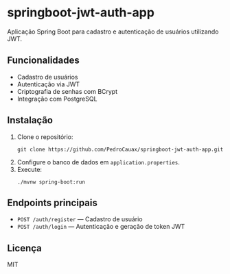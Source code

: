 # springboot-jwt-auth-app

Aplicação Spring Boot para cadastro e autenticação de usuários utilizando JWT.

## Funcionalidades
- Cadastro de usuários
- Autenticação via JWT
- Criptografia de senhas com BCrypt
- Integração com PostgreSQL

## Instalação
1. Clone o repositório:
   ```
   git clone https://github.com/PedroCauax/springboot-jwt-auth-app.git
   ```
2. Configure o banco de dados em `application.properties`.
3. Execute:
   ```
   ./mvnw spring-boot:run
   ```

## Endpoints principais
- `POST /auth/register` — Cadastro de usuário
- `POST /auth/login` — Autenticação e geração de token JWT

## Licença
MIT
